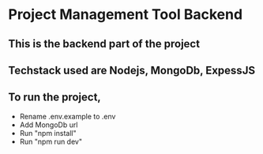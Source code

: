 # Project Management Tool Backend

## This is the backend part of the project

## Techstack used are Nodejs, MongoDb, ExpessJS

## To run the project,

- Rename .env.example to .env
- Add MongoDb url
- Run "npm install"
- Run "npm run dev"
